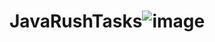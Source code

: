 # JavaRushTasks![image](https://user-images.githubusercontent.com/109292707/201539160-89f5d5d8-4855-40b6-9b92-ec4e09d73d2e.png)
